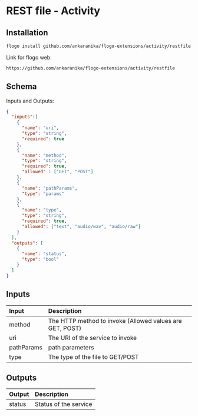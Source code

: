 
# REST file - Activity

## Installation

```bash
flogo install github.com/ankaranika/flogo-extensions/activity/restfile
```
Link for flogo web:
```bash
https://github.com/ankaranika/flogo-extensions/activity/restfile
```

## Schema
Inputs and Outputs:

```json
{
  "inputs":[
    {
      "name": "uri",
      "type": "string",
      "required": true
    },
    {
      "name": "method",
      "type": "string",
      "required": true,
      "allowed" : ["GET", "POST"]
    },
    {
      "name": "pathParams",
      "type": "params"
    },
    {
      "name": "type",
      "type": "string",
      "required": true,
      "allowed": ["text", "audio/wav", "audio/raw"]
    }
  ],
  "outputs": [
    {
      "name": "status",
      "type": "bool"
    }
  ]
}
```
## Inputs
| Input   | Description    |
|:----------|:---------------|
| method | The HTTP method to invoke (Allowed values are GET, POST) |
| uri | The URI of the service to invoke |
| pathParams | path parameters |
| type | The type of the file to GET/POST |

## Outputs
| Output   | Description    |
|:----------|:---------------|
| status | Status of the service |
